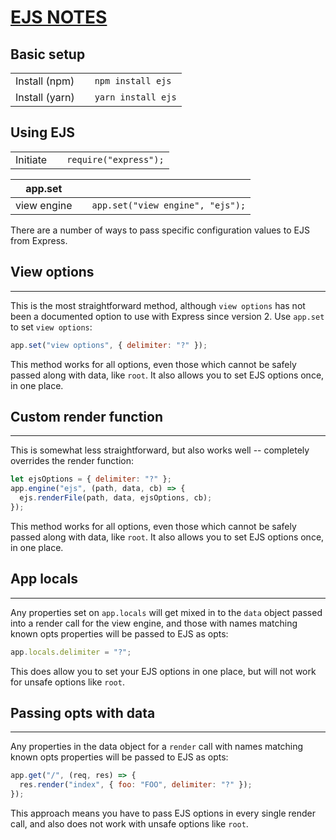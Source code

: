 # [EJS NOTES](https://ejs.co)

## Basic setup

|                |     |                    |
| -------------- | --- | ------------------ |
| Install (npm)  |     | `npm install ejs`  |
| Install (yarn) |     | `yarn install ejs` |

## Using EJS

|          |     |                       |
| -------- | --- | --------------------- |
| Initiate |     | `require("express");` |

| app.set     |     |                                  |
| ----------- | --- | -------------------------------- |
| view engine |     | `app.set("view engine", "ejs");` |

There are a number of ways to pass specific configuration values to EJS from Express.

## View options

---

This is the most straightforward method, although `view options` has not been a documented option to use with Express since version 2. Use `app.set` to set `view options`:

```javascript
app.set("view options", { delimiter: "?" });
```

This method works for all options, even those which cannot be safely passed along with data, like `root`. It also allows you to set EJS options once, in one place.

## Custom render function

---

This is somewhat less straightforward, but also works well -- completely overrides the render function:

```javascript
let ejsOptions = { delimiter: "?" };
app.engine("ejs", (path, data, cb) => {
  ejs.renderFile(path, data, ejsOptions, cb);
});
```

This method works for all options, even those which cannot be safely passed along with data, like `root`. It also allows you to set EJS options once, in one place.

## App locals

---

Any properties set on `app.locals` will get mixed in to the `data` object passed into a render call for the view engine, and those with names matching known opts properties will be passed to EJS as opts:

```javascript
app.locals.delimiter = "?";
```

This does allow you to set your EJS options in one place, but will not work for unsafe options like `root`.

## Passing opts with data

---

Any properties in the data object for a `render` call with names matching known opts properties will be passed to EJS as opts:

```javascript
app.get("/", (req, res) => {
  res.render("index", { foo: "FOO", delimiter: "?" });
});
```

This approach means you have to pass EJS options in every single render call, and also does not work with unsafe options like `root`.
